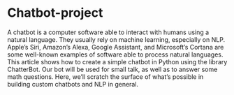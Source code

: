 # Chatbot-project
A chatbot is a computer software able to interact with humans using a natural language. They usually rely on machine learning, especially on NLP. Apple’s Siri, Amazon’s Alexa, Google Assistant, and Microsoft’s Cortana are some well-known examples of software able to process natural languages. This article shows how to create a simple chatbot in Python using the library ChatterBot. Our bot will be used for small talk, as well as to answer some math questions. Here, we’ll scratch the surface of what’s possible in building custom chatbots and NLP in general.
